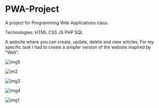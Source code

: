 # PWA-Project
A project for Programming Web Applications class.

Technologies:
HTML
CSS
JS
PHP
SQL

A website where you can create, update, delete and view articles.
For my specific task I had to create a simpler version of the website inspired by "Welt".

![img5](https://github.com/Artrix555/PWA-Project/assets/110913178/b7031634-7ace-4507-a6ea-b9ac6f44891f)

![im2](https://github.com/Artrix555/PWA-Project/assets/110913178/fbe9f65d-537d-4a55-9ef6-6673c13112a7)

![img3](https://github.com/Artrix555/PWA-Project/assets/110913178/b0c5ad6b-c811-43a7-a271-76f832a81973)

![img4](https://github.com/Artrix555/PWA-Project/assets/110913178/95accdf9-d52a-44bc-8908-a97170491370)

![img1](https://github.com/Artrix555/PWA-Project/assets/110913178/1586a8a8-26c5-4e60-87da-f4641d98c8da)
